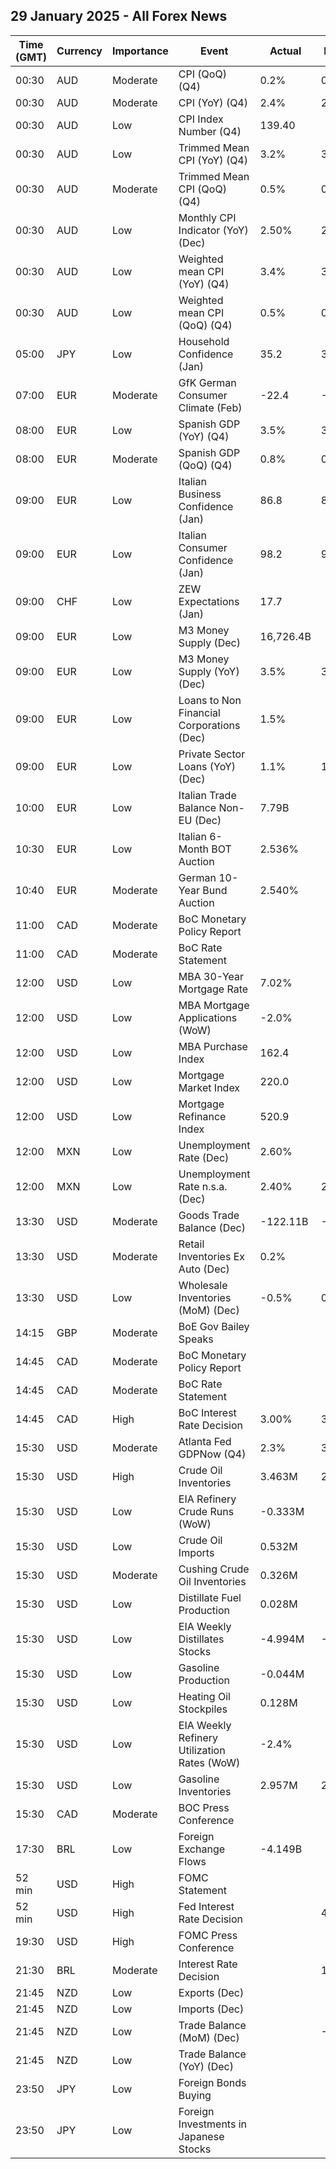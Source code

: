 ## 29 January 2025 - All Forex News

| Time (GMT) | Currency | Importance | Event | Actual | Forecast | Previous |
|------|----------|------------|-------|--------|----------|----------|
| 00:30 | AUD | Moderate | CPI (QoQ) (Q4) | 0.2% | 0.3% | 0.2% |
| 00:30 | AUD | Moderate | CPI (YoY) (Q4) | 2.4% | 2.5% | 2.8% |
| 00:30 | AUD | Low | CPI Index Number (Q4) | 139.40 |  | 139.10 |
| 00:30 | AUD | Low | Trimmed Mean CPI (YoY) (Q4) | 3.2% | 3.3% | 3.6% |
| 00:30 | AUD | Moderate | Trimmed Mean CPI (QoQ) (Q4) | 0.5% | 0.6% | 0.8% |
| 00:30 | AUD | Low | Monthly CPI Indicator (YoY) (Dec) | 2.50% | 2.50% | 2.30% |
| 00:30 | AUD | Low | Weighted mean CPI (YoY) (Q4) | 3.4% | 3.5% | 3.7% |
| 00:30 | AUD | Low | Weighted mean CPI (QoQ) (Q4) | 0.5% | 0.6% | 0.9% |
| 05:00 | JPY | Low | Household Confidence (Jan) | 35.2 | 36.6 | 36.2 |
| 07:00 | EUR | Moderate | GfK German Consumer Climate (Feb) | -22.4 | -20.5 | -21.4 |
| 08:00 | EUR | Low | Spanish GDP (YoY) (Q4) | 3.5% | 3.2% | 3.3% |
| 08:00 | EUR | Moderate | Spanish GDP (QoQ) (Q4) | 0.8% | 0.6% | 0.8% |
| 09:00 | EUR | Low | Italian Business Confidence (Jan) | 86.8 | 85.5 | 85.9 |
| 09:00 | EUR | Low | Italian Consumer Confidence (Jan) | 98.2 | 96.0 | 96.3 |
| 09:00 | CHF | Low | ZEW Expectations (Jan) | 17.7 |  | -20.0 |
| 09:00 | EUR | Low | M3 Money Supply (Dec) | 16,726.4B |  | 16,681.9B |
| 09:00 | EUR | Low | M3 Money Supply (YoY) (Dec) | 3.5% | 3.9% | 4.3% |
| 09:00 | EUR | Low | Loans to Non Financial Corporations (Dec) | 1.5% |  | 1.0% |
| 09:00 | EUR | Low | Private Sector Loans (YoY) (Dec) | 1.1% | 1.0% | 0.9% |
| 10:00 | EUR | Low | Italian Trade Balance Non-EU (Dec) | 7.79B |  | 6.03B |
| 10:30 | EUR | Low | Italian 6-Month BOT Auction | 2.536% |  | 2.724% |
| 10:40 | EUR | Moderate | German 10-Year Bund Auction | 2.540% |  | 2.510% |
| 11:00 | CAD | Moderate | BoC Monetary Policy Report |  |  |  |
| 11:00 | CAD | Moderate | BoC Rate Statement |  |  |  |
| 12:00 | USD | Low | MBA 30-Year Mortgage Rate | 7.02% |  | 7.02% |
| 12:00 | USD | Low | MBA Mortgage Applications (WoW) | -2.0% |  | 0.1% |
| 12:00 | USD | Low | MBA Purchase Index | 162.4 |  | 163.0 |
| 12:00 | USD | Low | Mortgage Market Index | 220.0 |  | 224.6 |
| 12:00 | USD | Low | Mortgage Refinance Index | 520.9 |  | 558.8 |
| 12:00 | MXN | Low | Unemployment Rate (Dec) | 2.60% |  | 2.70% |
| 12:00 | MXN | Low | Unemployment Rate n.s.a. (Dec) | 2.40% | 2.60% | 2.60% |
| 13:30 | USD | Moderate | Goods Trade Balance (Dec) | -122.11B | -105.60B | -103.50B |
| 13:30 | USD | Moderate | Retail Inventories Ex Auto (Dec) | 0.2% |  | 0.4% |
| 13:30 | USD | Low | Wholesale Inventories (MoM) (Dec) | -0.5% | 0.2% | -0.1% |
| 14:15 | GBP | Moderate | BoE Gov Bailey Speaks |  |  |  |
| 14:45 | CAD | Moderate | BoC Monetary Policy Report |  |  |  |
| 14:45 | CAD | Moderate | BoC Rate Statement |  |  |  |
| 14:45 | CAD | High | BoC Interest Rate Decision | 3.00% | 3.00% | 3.25% |
| 15:30 | USD | Moderate | Atlanta Fed GDPNow (Q4) | 2.3% | 3.2% | 3.2% |
| 15:30 | USD | High | Crude Oil Inventories | 3.463M | 2.200M | -1.017M |
| 15:30 | USD | Low | EIA Refinery Crude Runs (WoW) | -0.333M |  | -1.125M |
| 15:30 | USD | Low | Crude Oil Imports | 0.532M |  | 0.184M |
| 15:30 | USD | Moderate | Cushing Crude Oil Inventories | 0.326M |  | -0.148M |
| 15:30 | USD | Low | Distillate Fuel Production | 0.028M |  | -0.473M |
| 15:30 | USD | Low | EIA Weekly Distillates Stocks | -4.994M | -2.750M | -3.070M |
| 15:30 | USD | Low | Gasoline Production | -0.044M |  | -0.043M |
| 15:30 | USD | Low | Heating Oil Stockpiles | 0.128M |  | 0.068M |
| 15:30 | USD | Low | EIA Weekly Refinery Utilization Rates (WoW) | -2.4% |  | -5.8% |
| 15:30 | USD | Low | Gasoline Inventories | 2.957M | 2.000M | 2.332M |
| 15:30 | CAD | Moderate | BOC Press Conference |  |  |  |
| 17:30 | BRL | Low | Foreign Exchange Flows | -4.149B |  | 0.806B |
| 52 min | USD | High | FOMC Statement |  |  |  |
| 52 min | USD | High | Fed Interest Rate Decision |  | 4.50% | 4.50% |
| 19:30 | USD | High | FOMC Press Conference |  |  |  |
| 21:30 | BRL | Moderate | Interest Rate Decision |  | 13.25% | 12.25% |
| 21:45 | NZD | Low | Exports (Dec) |  |  | 6.48B |
| 21:45 | NZD | Low | Imports (Dec) |  |  | 6.92B |
| 21:45 | NZD | Low | Trade Balance (MoM) (Dec) |  | -1,363M | -437M |
| 21:45 | NZD | Low | Trade Balance (YoY) (Dec) |  |  | -8,250M |
| 23:50 | JPY | Low | Foreign Bonds Buying |  |  | 819.3B |
| 23:50 | JPY | Low | Foreign Investments in Japanese Stocks |  |  | -66.1B |

